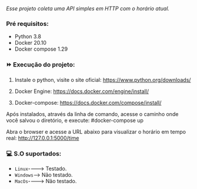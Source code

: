 *Esse projeto coleta uma API simples em HTTP com o horário atual.*


### Pré requisitos:
- Python 3.8
- Docker 20.10
- Docker compose 1.29



### :fast_forward: Execução do projeto:

1. Instale o python, visite o site oficial:
https://www.python.org/downloads/

2. Docker Engine:
https://docs.docker.com/engine/install/

3. Docker-compose:
https://docs.docker.com/compose/install/

Após instalados, através da linha de comando, acesse o caminho onde você salvou o diretório, e execute:
#docker-compose up

Abra o browser e acesse a URL abaixo para visualizar o horário em tempo real:
http://127.0.0.1:5000/time

### :computer: S.O suportados:

- `Linux`----> Testado.
- `Windows`--> Não testado.
- `MacOs`----> Não testado.
